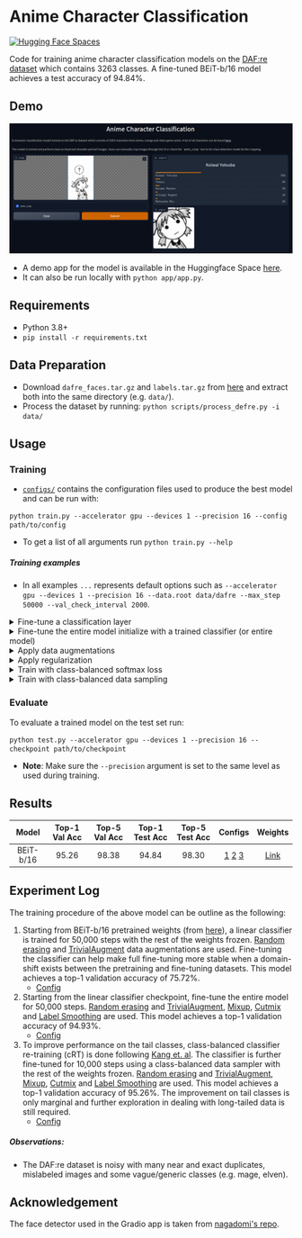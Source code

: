 # Anime Character Classification
[![Hugging Face Spaces](https://img.shields.io/badge/%F0%9F%A4%97%20Hugging%20Face-Spaces-blue)](https://huggingface.co/spaces/bwconrad/anime-character-classification)

Code for training anime character classification models on the [DAF:re dataset](https://arxiv.org/abs/2101.08674) which contains 3263 classes. A fine-tuned BEiT-b/16 model achieves a test accuracy of 94.84\%.

## Demo
![Demo app](app/screenshot.png)
- A demo app for the model is available in the Huggingface Space [here](https://huggingface.co/spaces/bwconrad/anime-character-classification).
- It can also be run locally with `python app/app.py`.


## Requirements
- Python 3.8+
- `pip install -r requirements.txt`

## Data Preparation
- Download `dafre_faces.tar.gz` and `labels.tar.gz` from [here](https://drive.google.com/drive/folders/1S_T8R7gbY47dfRH9dUBXOstlOwVuMmXe?usp=sharing) and extract both into the same directory (e.g. `data/`).
- Process the dataset by running: `python scripts/process_defre.py -i data/`

## Usage
### Training
- [`configs/`](configs/) contains the configuration files used to produce the best model and can be run with:
```
python train.py --accelerator gpu --devices 1 --precision 16 --config path/to/config
```
- To get a list of all arguments run `python train.py --help`

##### Training examples
- In all examples `...` represents default options such as `--accelerator gpu --devices 1 --precision 16 --data.root data/dafre --max_step 50000 --val_check_interval 2000`.
<details><summary>Fine-tune a classification layer</summary>

```
python train.py ... --model.linear_prob true
```

</details>

<details><summary>Fine-tune the entire model initialize with a trained classifier (or entire model)</summary>

```
python train.py ... --model.weights /path/to/linear/checkpoint
```

</details>

<details><summary>Apply data augmentations</summary>

```
python train.py ... --data.erase_prob 0.25 --data.use_trivial_aug true --data.min_scale 0.8
```

</details>

<details><summary>Apply regularization</summary>

```
python train.py ... --model.mixup_alpha 1 --model.cutmix_alpha 1 --model.label_smoothing 0.1
```

</details>

<details><summary>Train with class-balanced softmax loss</summary>

```
python train.py ... --model.loss_type balanced-sm --model.samples_per_class_file  samples_per_class.pkl
```

</details>

<details><summary>Train with class-balanced data sampling</summary>

```
python train.py ... --data.use_balanced_sampler true
```

</details>

### Evaluate
To evaluate a trained model on the test set run:
```
python test.py --accelerator gpu --devices 1 --precision 16 --checkpoint path/to/checkpoint
```
- __Note__: Make sure the `--precision` argument is set to the same level as used during training.



## Results

| Model     | Top-1 Val Acc | Top-5 Val Acc | Top-1 Test Acc| Top-5 Test Acc| Configs | Weights | 
|:---------:|:-------------:|:-------------:|:-------------:|:-------------:|:------:|:--------:|
| BEiT-b/16 | 95.26         | 98.38         | 94.84         | 98.30         | [1](configs/dafre-linear.yaml)  [2](configs/dafre-ft.yaml) [3](configs/dafre-balanced-linear.yaml) | [Link](https://huggingface.co/bwconrad/beit-base-patch16-224-pt22k-ft22k-dafre)|

## Experiment Log
The training procedure of the above model can be outline as the following:
1. Starting from BEiT-b/16 pretrained weights (from [here](https://huggingface.co/microsoft/beit-base-patch16-224-pt22k-ft22k)), a linear classifier is trained for 50,000 steps with the rest of the weights frozen. [Random erasing](https://arxiv.org/abs/1708.04896) and [TrivialAugment](https://arxiv.org/abs/2103.10158) data augmentations are used. Fine-tuning the classifier can help make full fine-tuning more stable when a domain-shift exists between the pretraining and fine-tuning datasets. This model achieves a top-1 validation accuracy of 75.72\%.
    - [Config](config/dafre-linear.yaml)
2. Starting from the linear classifier checkpoint, fine-tune the entire model for 50,000 steps. [Random erasing](https://arxiv.org/abs/1708.04896) and [TrivialAugment](https://arxiv.org/abs/2103.10158), [Mixup](https://arxiv.org/abs/1710.09412), [Cutmix](https://arxiv.org/abs/1905.04899) and [Label Smoothing](https://arxiv.org/abs/1906.02629) are used. This model achieves a top-1 validation accuracy of 94.93\%.
    - [Config](config/dafre-ft.yaml)
3. To improve performance on the tail classes, class-balanced classifier re-training (cRT) is done following [Kang et. al](https://arxiv.org/abs/1910.09217v2). The classifier is further fine-tuned for 10,000 steps using a class-balanced data sampler with the rest of the weights frozen. [Random erasing](https://arxiv.org/abs/1708.04896) and [TrivialAugment](https://arxiv.org/abs/2103.10158), [Mixup](https://arxiv.org/abs/1710.09412), [Cutmix](https://arxiv.org/abs/1905.04899) and [Label Smoothing](https://arxiv.org/abs/1906.02629) are used. This model achieves a top-1 validation accuracy of 95.26\%. The improvement on tail classes is only marginal and further exploration in dealing with long-tailed data is still required.
    - [Config](config/dafre-balanced-linear.yaml)

##### Observations:
- The DAF:re dataset is noisy with many near and exact duplicates, mislabeled images and some vague/generic classes (e.g. mage, elven).


## Acknowledgement
The face detector used in the Gradio app is taken from [nagadomi's repo](https://github.com/nagadomi/lbpcascade_animeface).
